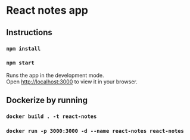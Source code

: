 # React notes app
## Instructions

### `npm install`

### `npm start`

Runs the app in the development mode.\
Open [http://localhost:3000](http://localhost:3000) to view it in your browser.

## Dockerize by running

### `docker build . -t react-notes `
### `docker run -p 3000:3000 -d --name react-notes react-notes`